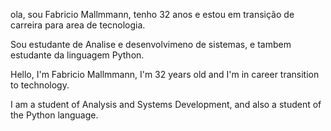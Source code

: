 ola, sou Fabricio Mallmmann, tenho 32 anos e estou em transição de carreira para area de tecnologia. 

Sou estudante de Analise e desenvolvimeno de sistemas, e tambem estudante da linguagem Python. 

Hello, I'm Fabricio Mallmmann, I'm 32 years old and I'm in career transition to technology. 

I am a student of Analysis and Systems Development, and also a student of the Python language. 
<!---
f-mallmann/f-mallmann is a ✨ special ✨ repository because its `README.md` (this file) appears on your GitHub profile.
You can click the Preview link to take a look at your changes.
--->
